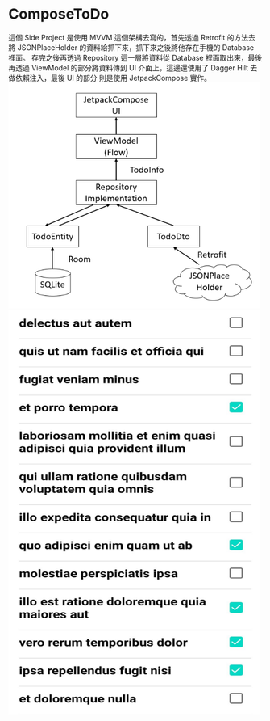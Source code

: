 # ComposeToDo
這個 Side Project 是使用 MVVM 這個架構去寫的，首先透過 Retrofit 的方法去將 JSONPlaceHolder 的資料給抓下來，抓下來之後將他存在手機的 Database 裡面。
存完之後再透過 Repository 這一層將資料從 Database 裡面取出來，最後再透過 ViewModel 的部分將資料傳到 UI 介面上，這邊還使用了 Dagger Hilt 去做依賴注入，最後 UI 的部分
則是使用 JetpackCompose 實作。
<img src="https://github.com/Jordan0222/ComposeToDo/blob/master/app/src/main/res/drawable-v24/todo.png" width="500">
<img src="https://github.com/Jordan0222/ComposeToDo/blob/master/app/src/main/res/drawable-v24/composetodo.jpg" width="500" height="800">
